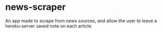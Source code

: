 # news-scraper
An app made to scrape from news sources, and allow the user to leave a heroku-server saved note on each article.
